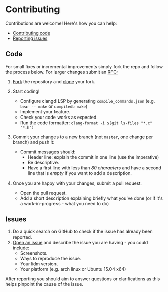 # Contributing

Contributions are welcome! Here's how you can help:

- [Contributing code](#code)
- [Reporting issues](#issues)

## Code

For small fixes or incremental improvements simply fork the repo and follow the process below. For larger changes submit an [RFC:](RFC.md)
1. [Fork](https://help.github.com/articles/fork-a-repo/) the repository and [clone](https://help.github.com/articles/cloning-a-repository/) your fork.

2. Start coding!
    - Configure clangd LSP by generating `compile_commands.json` (e.g. `bear -- make` or `compiledb make`)
    - Implement your feature.
    - Check your code works as expected.
    - Run the code formatter: `clang-format -i $(git ls-files "*.c" "*.h")`

3. Commit your changes to a new branch (not `master`, one change per branch) and push it:
    - Commit messages should:
        - Header line: explain the commit in one line (use the imperative)
        - Be descriptive.
        - Have a first line with less than *80 characters* and have a second line that is *empty* if you want to add a description.

4. Once you are happy with your changes, submit a pull request.
     - Open the pull request.
     - Add a short description explaining briefly what you've done (or if it's a work-in-progress - what you need to do)

## Issues

1. Do a quick search on GitHub to check if the issue has already been reported.
2. [Open an issue](https://github.com//javalsai/lidm/issues/new) and describe the issue you are having - you could include:
     - Screenshots.
     - Ways to reproduce the issue.
     - Your lidm version.
     - Your platform (e.g. arch linux or Ubuntu 15.04 x64)

After reporting you should aim to answer questions or clarifications as this helps pinpoint the cause of the issue.

